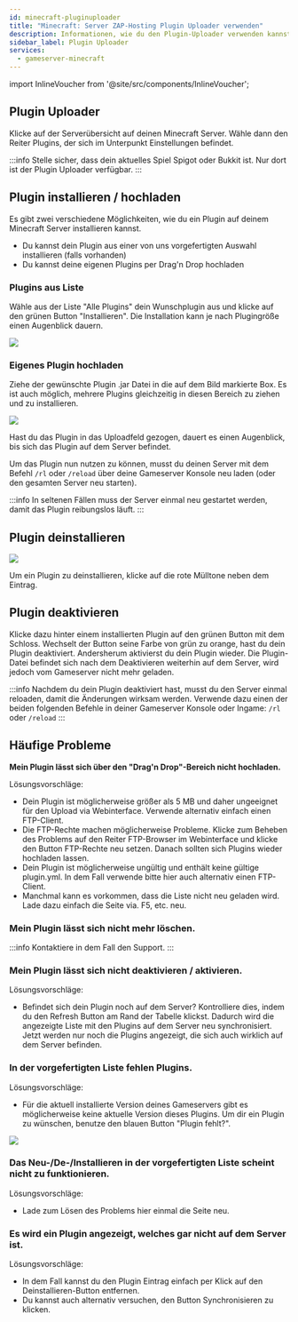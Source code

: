 ```yaml
---
id: minecraft-pluginuploader
title: "Minecraft: Server ZAP-Hosting Plugin Uploader verwenden"
description: Informationen, wie du den Plugin-Uploader verwenden kannst, um Plugins über das Web Interface auf deinen Minecraft-Server von ZAP-Hosting hochzuladen - ZAP-Hosting.com Dokumentation
sidebar_label: Plugin Uploader
services:
  - gameserver-minecraft
---
```


import InlineVoucher from '@site/src/components/InlineVoucher';

<InlineVoucher />

## Plugin Uploader

Klicke auf der Serverübersicht auf deinen Minecraft Server. Wähle dann den Reiter Plugins, der sich im Unterpunkt Einstellungen befindet.

:::info
Stelle sicher, dass dein aktuelles Spiel Spigot oder Bukkit ist. Nur dort ist der Plugin Uploader verfügbar.
:::

## Plugin installieren / hochladen

Es gibt zwei verschiedene Möglichkeiten, wie du ein Plugin auf deinem Minecraft Server installieren kannst. 

- Du kannst dein Plugin aus einer von uns vorgefertigten Auswahl installieren (falls vorhanden)
- Du kannst deine eigenen Plugins per Drag'n Drop hochladen

### Plugins aus Liste

Wähle aus der Liste "Alle Plugins" dein Wunschplugin aus und klicke auf den grünen Button "Installieren". Die Installation kann je nach Plugingröße einen Augenblick dauern.

![](https://screensaver01.zap-hosting.com/index.php/s/WwJDopFHT9BRQ5b/preview)

###  Eigenes Plugin hochladen 

Ziehe der gewünschte Plugin .jar Datei in die auf dem Bild markierte Box. Es ist auch möglich, mehrere Plugins gleichzeitig in diesen Bereich zu ziehen und zu installieren.

![](https://screensaver01.zap-hosting.com/index.php/s/5i46zFN9Ps6PpEP/preview)

Hast du das Plugin in das Uploadfeld gezogen, dauert es einen Augenblick, bis sich das Plugin auf dem Server befindet.

Um das Plugin nun nutzen zu können, musst du deinen Server mit dem Befehl `/rl` oder `/reload` über deine Gameserver Konsole neu laden (oder den gesamten Server neu starten). 

:::info
In seltenen Fällen muss der Server einmal neu gestartet werden, damit das Plugin reibungslos läuft.
:::

## Plugin deinstallieren

![](https://screensaver01.zap-hosting.com/index.php/s/T2PFJqJ3DeZSXy2/preview)

Um ein Plugin zu deinstallieren, klicke auf die rote Mülltone neben dem Eintrag.

## Plugin deaktivieren

Klicke dazu hinter einem installierten Plugin auf den grünen Button mit dem Schloss. Wechselt der Button seine Farbe von grün zu orange, hast du dein Plugin deaktiviert. Andersherum aktivierst du dein Plugin wieder. Die Plugin-Datei befindet sich nach dem Deaktivieren weiterhin auf dem Server, wird jedoch vom Gameserver nicht mehr geladen.

:::info
Nachdem du dein Plugin deaktiviert hast, musst du den Server einmal reloaden, damit die Änderungen wirksam werden. Verwende dazu einen der beiden folgenden Befehle in deiner Gameserver Konsole oder Ingame: `/rl` oder `/reload`
:::

## Häufige Probleme

**Mein Plugin lässt sich über den "Drag'n Drop"-Bereich nicht hochladen.**

Lösungsvorschläge:

- Dein Plugin ist möglicherweise größer als 5 MB und daher ungeeignet für den Upload via Webinterface. Verwende alternativ einfach einen FTP-Client. 
- Die FTP-Rechte machen möglicherweise Probleme. Klicke zum Beheben des Problems auf den Reiter FTP-Browser im Webinterface und klicke den Button FTP-Rechte neu setzen. Danach sollten sich Plugins wieder hochladen lassen.
- Dein Plugin ist möglicherweise ungültig und enthält keine gültige plugin.yml. In dem Fall verwende bitte hier auch alternativ einen FTP-Client.
- Manchmal kann es vorkommen, dass die Liste nicht neu geladen wird. Lade dazu einfach die Seite via. F5, etc. neu.

### Mein Plugin lässt sich nicht mehr löschen.

:::info
Kontaktiere in dem Fall den Support.
:::

### Mein Plugin lässt sich nicht deaktivieren / aktivieren.

Lösungsvorschläge:

- Befindet sich dein Plugin noch auf dem Server? Kontrolliere dies, indem du den Refresh Button am Rand der Tabelle klickst. Dadurch wird die angezeigte Liste mit den Plugins auf dem Server neu synchronisiert. Jetzt werden nur noch die Plugins angezeigt, die sich auch wirklich auf dem Server befinden.

### In der vorgefertigten Liste fehlen Plugins.

Lösungsvorschläge:

- Für die aktuell installierte Version deines Gameservers gibt es möglicherweise keine aktuelle Version dieses Plugins. Um dir ein Plugin zu wünschen, benutze den blauen Button "Plugin fehlt?".

![](https://screensaver01.zap-hosting.com/index.php/s/xPHnpr6wRwYRjym/preview)

### Das Neu-/De-/Installieren in der vorgefertigten Liste scheint nicht zu funktionieren.

Lösungsvorschläge:

- Lade zum Lösen des Problems hier einmal die Seite neu.

### Es wird ein Plugin angezeigt, welches gar nicht auf dem Server ist.

Lösungsvorschläge:

- In dem Fall kannst du den Plugin Eintrag einfach per Klick auf den Deinstallieren-Button entfernen.
- Du kannst auch alternativ versuchen, den Button Synchronisieren zu klicken.
